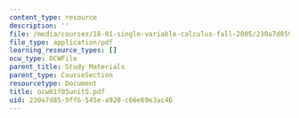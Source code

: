 ```yaml
---
content_type: resource
description: ''
file: /media/courses/18-01-single-variable-calculus-fall-2005/230a7d859ff6545ea920c66e69e3ac46_ocw01f05unit5.pdf
file_type: application/pdf
learning_resource_types: []
ocw_type: OCWFile
parent_title: Study Materials
parent_type: CourseSection
resourcetype: Document
title: ocw01f05unit5.pdf
uid: 230a7d85-9ff6-545e-a920-c66e69e3ac46
---
```

